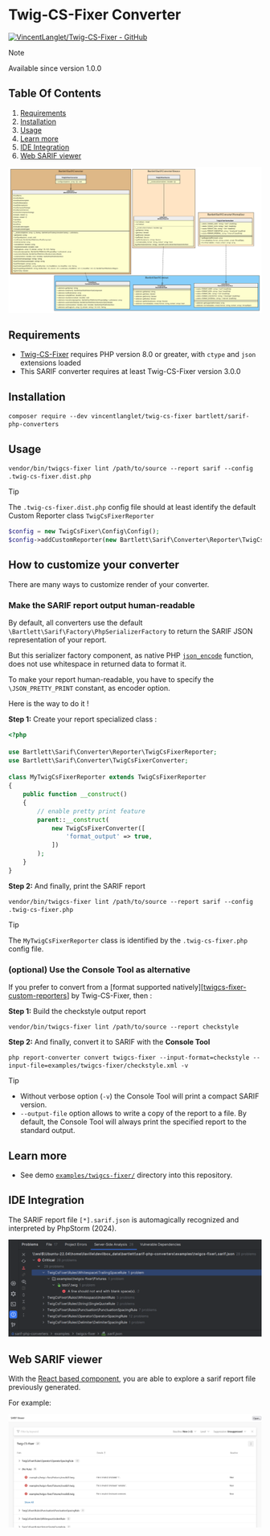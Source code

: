 <!-- markdownlint-disable MD013 -->
# Twig-CS-Fixer Converter

[![VincentLanglet/Twig-CS-Fixer - GitHub](https://gh-card.dev/repos/VincentLanglet/Twig-CS-Fixer.svg?fullname=)](https://github.com/VincentLanglet/Twig-CS-Fixer)

> [!NOTE]
>
> Available since version 1.0.0

## Table Of Contents

1. [Requirements](#requirements)
2. [Installation](#installation)
3. [Usage](#usage)
4. [Learn more](#learn-more)
5. [IDE Integration](#ide-integration)
6. [Web SARIF viewer](#web-sarif-viewer)

![twig_cs_fixer converter](../assets/images/converter-twigcs-fixer.graphviz.svg)

## Requirements

* [Twig-CS-Fixer][twigcs-fixer] requires PHP version 8.0 or greater, with `ctype` and `json` extensions loaded
* This SARIF converter requires at least Twig-CS-Fixer version 3.0.0

## Installation

```shell
composer require --dev vincentlanglet/twig-cs-fixer bartlett/sarif-php-converters
```

## Usage

```shell
vendor/bin/twigcs-fixer lint /path/to/source --report sarif --config .twig-cs-fixer.dist.php
```

> [!TIP]
>
> The `.twig-cs-fixer.dist.php` config file should at least identify the default Custom Reporter class `TwigCsFixerReporter`
>
> ```php
> $config = new TwigCsFixer\Config\Config();
> $config->addCustomReporter(new Bartlett\Sarif\Converter\Reporter\TwigCsFixerReporter());
> ```
>
## How to customize your converter

There are many ways to customize render of your converter.

### Make the SARIF report output human-readable

By default, all converters use the default `\Bartlett\Sarif\Factory\PhpSerializerFactory`
to return the SARIF JSON representation of your report.

But this serializer factory component, as native PHP [`json_encode`][json-encode] function,
does not use whitespace in returned data to format it.

To make your report human-readable, you have to specify the `\JSON_PRETTY_PRINT` constant, as encoder option.

Here is the way to do it !

**Step 1:** Create your report specialized class :

```php
<?php

use Bartlett\Sarif\Converter\Reporter\TwigCsFixerReporter;
use Bartlett\Sarif\Converter\TwigCsFixerConverter;

class MyTwigCsFixerReporter extends TwigCsFixerReporter
{
    public function __construct()
    {
        // enable pretty print feature
        parent::__construct(
            new TwigCsFixerConverter([
                'format_output' => true,
            ])
        );
    }
}
```

**Step 2:** And finally, print the SARIF report

```shell
vendor/bin/twigcs-fixer lint /path/to/source --report sarif --config .twig-cs-fixer.php
```

> [!TIP]
>
> The `MyTwigCsFixerReporter` class is identified by the `.twig-cs-fixer.php` config file.

### (optional) Use the Console Tool as alternative

If you prefer to convert from a [format supported natively][[twigcs-fixer-custom-reporters]] by Twig-CS-Fixer, then :

**Step 1:** Build the checkstyle output report

```shell
vendor/bin/twigcs-fixer lint /path/to/source --report checkstyle
```

**Step 2:** And finally, convert it to SARIF with the **Console Tool**

```shell
php report-converter convert twigcs-fixer --input-format=checkstyle --input-file=examples/twigcs-fixer/checkstyle.xml -v
```

> [!TIP]
>
> * Without verbose option (`-v`) the Console Tool will print a compact SARIF version.
> * `--output-file` option allows to write a copy of the report to a file. By default, the Console Tool will always print the specified report to the standard output.

## Learn more

* See demo [`examples/twigcs-fixer/`][example-folder] directory into this repository.

## IDE Integration

The SARIF report file `[*].sarif.json` is automagically recognized and interpreted by PhpStorm (2024).

![PHPStorm integration](../assets/images/phpstorm-twig-cs-fixer.png)

## Web SARIF viewer

With the [React based component][sarif-web-component], you are able to explore a sarif report file previously generated.

For example:

![sarif-web-twig-cs-fixer](../assets/images/sarif-web-twig-cs-fixer.png)

[example-folder]: https://github.com/llaville/sarif-php-sdk/blob/1.0/examples/twigcs-fixer/
[json-encode]: https://www.php.net/manual/en/function.json-encode
[twigcs-fixer]: https://github.com/VincentLanglet/Twig-CS-Fixer
[sarif-web-component]: https://github.com/Microsoft/sarif-web-component
[twigcs-fixer-custom-reporters]: https://github.com/VincentLanglet/Twig-CS-Fixer/blob/main/docs/configuration.md#custom-reporters
